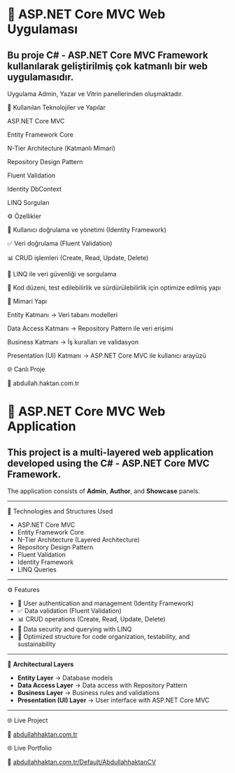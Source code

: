 # 📌 ASP.NET Core MVC Web Uygulaması

## Bu proje C# - ASP.NET Core MVC Framework kullanılarak geliştirilmiş çok katmanlı bir web uygulamasıdır.
Uygulama Admin, Yazar ve Vitrin panellerinden oluşmaktadır.

🚀 Kullanılan Teknolojiler ve Yapılar

ASP.NET Core MVC

Entity Framework Core

N-Tier Architecture (Katmanlı Mimari)

Repository Design Pattern

Fluent Validation

Identity DbContext

LINQ Sorguları

⚙️ Özellikler

🔐 Kullanıcı doğrulama ve yönetimi (Identity Framework)

✅ Veri doğrulama (Fluent Validation)

📊 CRUD işlemleri (Create, Read, Update, Delete)

🔎 LINQ ile veri güvenliği ve sorgulama

📂 Kod düzeni, test edilebilirlik ve sürdürülebilirlik için optimize edilmiş yapı

📂 Mimari Yapı

Entity Katmanı → Veri tabanı modelleri

Data Access Katmanı → Repository Pattern ile veri erişimi

Business Katmanı → İş kuralları ve validasyon

Presentation (UI) Katmanı → ASP.NET Core MVC ile kullanıcı arayüzü

🌐 Canlı Proje

🔗 abdullah.haktan.com.tr


# 📌 ASP.NET Core MVC Web Application

## This project is a multi-layered web application developed using the C# - ASP.NET Core MVC Framework.  
The application consists of **Admin**, **Author**, and **Showcase** panels.

---

🚀 Technologies and Structures Used  

- ASP.NET Core MVC  
- Entity Framework Core  
- N-Tier Architecture (Layered Architecture)  
- Repository Design Pattern  
- Fluent Validation  
- Identity Framework  
- LINQ Queries  

---

⚙️ Features  

- 🔐 User authentication and management (Identity Framework)  
- ✅ Data validation (Fluent Validation)  
- 📊 CRUD operations (Create, Read, Update, Delete)  
- 🔎 Data security and querying with LINQ  
- 📂 Optimized structure for code organization, testability, and sustainability  

---

📂 **Architectural Layers**  

- **Entity Layer** → Database models  
- **Data Access Layer** → Data access with Repository Pattern  
- **Business Layer** → Business rules and validations  
- **Presentation (UI) Layer** → User interface with ASP.NET Core MVC  

---

🌐 Live Project  

🔗 [abdullahhaktan.com.tr](http://abdullah.haktan.com.tr)  

🌐 Live Portfolio

🔗 [abdullahhaktan.com.tr/Default/AbdullahhaktanCV](http://abdullah.haktan.com.tr/Default/AbdullahhaktanCV)  

